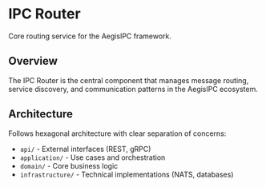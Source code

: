 # IPC Router

Core routing service for the AegisIPC framework.

## Overview

The IPC Router is the central component that manages message routing, service discovery, and communication patterns in the AegisIPC ecosystem.

## Architecture

Follows hexagonal architecture with clear separation of concerns:

- `api/` - External interfaces (REST, gRPC)
- `application/` - Use cases and orchestration
- `domain/` - Core business logic
- `infrastructure/` - Technical implementations (NATS, databases)